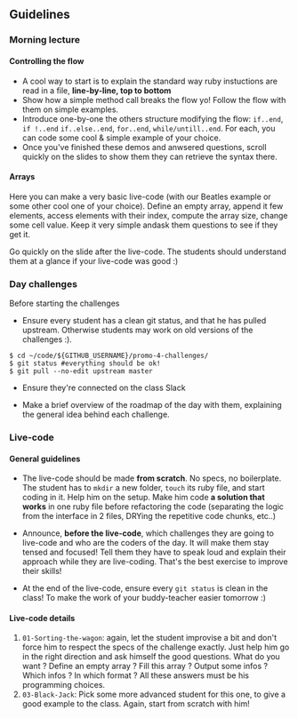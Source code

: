 ## Guidelines

### Morning lecture

#### Controlling the flow

- A cool way to start is to explain the standard way ruby instuctions are read in a file, **line-by-line, top to bottom**
- Show how a simple method call breaks the flow yo! Follow the flow with them on simple examples.
- Introduce one-by-one the others structure modifying the flow: `if..end`, `if !..end` `if..else..end`, `for..end`, `while/untill..end`. For each, you can code some cool & simple example of your choice.
- Once you've finished these demos and anwsered questions, scroll quickly on the slides to show them they can retrieve the syntax there. 

#### Arrays

Here you can make a very basic live-code (with our Beatles example or some other cool one of your choice). Define an empty array, append it few elements, access elements with their index, compute the array size, change some cell value. Keep it very simple andask them questions to see if they get it.

Go quickly on the slide after the live-code. The students should understand them at a glance if your live-code was good :)

### Day challenges
Before starting the challenges

- Ensure every student has a clean git status, and that he has pulled upstream. Otherwise students may work on old versions of the challenges :).

```
$ cd ~/code/${GITHUB_USERNAME}/promo-4-challenges/
$ git status #everything should be ok!
$ git pull --no-edit upstream master
```

- Ensure they're connected on the class Slack

- Make a brief overview of the roadmap of the day with them, explaining the general idea behind each challenge.

### Live-code

#### General guidelines
- The live-code should be made **from scratch**. No specs, no boilerplate. The student has to `mkdir` a new folder, `touch` its ruby file, and start coding in it. Help him on the setup. Make him code **a solution that works** in one ruby file before refactoring the code (separating the logic from the interface in 2 files, DRYing the repetitive code chunks, etc..)

- Announce, **before the live-code**, which challenges they are going to live-code and who are the coders of the day. It will make them stay tensed and focused! Tell them they have to speak loud and explain their approach while they are live-coding. That's the best exercise to improve their skills!

- At the end of the live-code, ensure every `git status` is clean in the class! To make the work of your buddy-teacher easier tomorrow :)


#### Live-code details

1. `01-Sorting-the-wagon`: again, let the student improvise a bit and don't force him to respect the specs of the challenge exactly. Just help him go in the right direction and ask himself the good questions. What do you want ? Define an empty array ? Fill this array ? Output some infos ? Which infos ? In which format ? All these answers must be his programming choices.
1. `03-Black-Jack`: Pick some more advanced student for this one, to give a good example to the class. Again, start from scratch with him!



